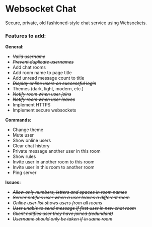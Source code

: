 # Websocket Chat
Secure, private, old fashioned-style chat service using Websockets.
<h3>Features to add:</h3>

<p><b>General:</b></p>
<ul>
  <li><s><i>Valid username</i></s></li>
  <li><s><i>Prevent duplicate usernames</i></s></li>
  <li>Add chat rooms</li>
  <li>Add room name to page title</li>
  <li>Add unread message count to title</li>
  <li><s><i>Display online users on successful login</i></s></li>
  <li>Themes (dark, light, modern, etc.)</li>
  <li><s><i>Notify room when user joins</i></s></li>
  <li><s><i>Notify room when user leaves</i></s></li>
  <li>Implement HTTPS</li>
  <li>Implement secure websockets</li>
</ul>

<p><b>Commands:</b></p>
<ul>
  <li>Change theme</li>
  <li>Mute user</li>
  <li>Show online users</li>
  <li>Clear chat history</li>
  <li>Private message another user in this room</li>
  <li>Show rules</li>
  <li>Invite user in another room to this room</li>
  <li>Invite user in this room to another room</li>
  <li>Ping server</li>
</ul>

<p><b>Issues:</b></p>
<ul>
  <li><s><i>Allow only numbers, letters and spaces in room names</i></s></li>
  <li><s><i>Server notifies user when a user leaves a different room</i></s></li>
  <li><s><i>Online user list shows users from all rooms</i></s></li>
  <li><s><i>User unable to send message if first user in new chat room</i></s></li>
  <li><s><i>Client notifies user they have joined (redundant)</i></s></li>
  <li><s><i>Username should only be taken if in same room</i></s></li>
</ul>

